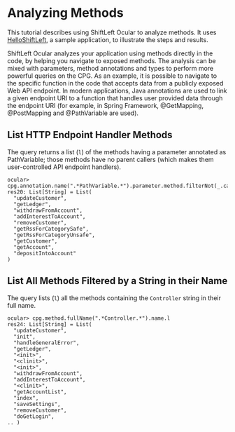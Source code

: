 # Analyzing Methods

This tutorial describes using ShiftLeft Ocular to analyze methods. It uses [HelloShiftLeft](../../introduction/helloshiftleft.md), a sample application, to illustrate the steps and results.

ShiftLeft Ocular analyzes your application using methods directly in the code, by helping you navigate to exposed methods. The analysis can be mixed with parameters, method annotations and types to perform more powerful queries on the CPG. As an example, it is possible to navigate to the specific function in the code that accepts data from a publicly exposed Web API endpoint. In modern applications, Java annotations are used to link a given endpoint URI to a function that handles user provided data through the endpoint URI (for example, in Spring Framework, @GetMapping, @PostMapping and @PathVariable are used). 

## List HTTP Endpoint Handler Methods

The query returns a list (`l`) of the methods having a parameter annotated as PathVariable; those methods have no parent callers (which makes them user-controlled API endpoint handlers).

```
ocular> cpg.annotation.name(".*PathVariable.*").parameter.method.filterNot(_.callIn).name.l
res20: List[String] = List(
  "updateCustomer",
  "getLedger",
  "withdrawFromAccount",
  "addInterestToAccount",
  "removeCustomer",
  "getRssForCategorySafe",
  "getRssForCategoryUnsafe",
  "getCustomer",
  "getAccount",
  "depositIntoAccount"
)
```

## List All Methods Filtered by a String in their Name

The query lists (`l`) all the methods containing the `Controller` string in their full name.

```
ocular> cpg.method.fullName(".*Controller.*").name.l
res24: List[String] = List(
  "updateCustomer",
  "init",
  "handleGeneralError",
  "getLedger",
  "<init>",
  "<clinit>",
  "<init>",
  "withdrawFromAccount",
  "addInterestToAccount",
  "<clinit>",
  "getAccountList",
  "index",
  "saveSettings",
  "removeCustomer",
  "doGetLogin",
.. )
```
